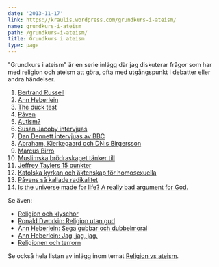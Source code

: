```yaml
---
date: '2013-11-17'
link: https://kraulis.wordpress.com/grundkurs-i-ateism/
name: grundkurs-i-ateism
path: /grundkurs-i-ateism/
title: Grundkurs i ateism
type: page
---
```

"Grundkurs i ateism" är en serie inlägg där jag diskuterar frågor som har med religion och ateism att göra, ofta med utgångspunkt i debatter eller andra händelser.

1. [Bertrand Russell](/2012/12/29/grundkurs-i-ateism-del-1/)
2. [Ann Heberlein](/2013/01/05/grundkurs-i-ateism-del-2/)
3. [The duck test](/2013/01/31/grundkurs-i-ateism-del-3/)
4. [Påven](/2013/02/16/grundkurs-i-ateism-del-4/)
5. [Autism?](/2013/02/16/grundkurs-i-ateism-del-5-autism/)
6. [Susan Jacoby intervjuas](/2013/03/21/grundkurs-i-ateism-del-6-susan-jacoby-intervjuas/)
7. [Dan Dennett intervjuas av BBC](/2013/04/01/grundkurs-i-ateism-del-7-dan-dennett-intervjuas-av-bbc/)
8. [Abraham, Kierkegaard och DN:s Birgersson](/2013/05/08/grundkurs-i-ateism-del-8-abraham-kierkegaard-och-dns-birgersson/)
9. [Marcus Birro](/2013/11/13/grundkurs-i-ateism-del-9-marcus-birro/)
10. [Muslimska brödraskapet tänker till](/2013/12/05/grundkurs-i-ateism-del-10-muslimska-brodraskapet-tanker-till/)
11. [Jeffrey Taylers 15 punkter](/2014/01/12/grundkurs-i-ateism-del-11-jeffrey-taylers-15-punkter/)
12. [Katolska kyrkan och äktenskap för homosexuella](/2015/05/30/grundkurs-i-ateism-del-12-katolska-kyrkan-och-aktenskap-for-homosexuella/)
13. [Påvens så kallade radikalitet](/2015/09/26/pavens-sa-kallade-radikalitet/)
14. [Is the universe made for life? A really bad argument for God.](/2016/02/07/is-the-universe-made-for-life-a-really-bad-argument-for-god/)

Se även:

- [Religion och klyschor](/2012/11/05/religion-och-klyschor/)
- [Ronald Dworkin: Religion utan gud](/2013/03/25/ronald-dworkin-religion-utan-gud/)
- [Ann Heberlein: Sega gubbar och dubbelmoral](/2013/03/27/ann-heberlein-sega-gubbar-och-dubbelmoral/)
- [Ann Heberlein: Jag, jag, jag.](/2015/04/05/ann-heberlein-jag-jag-jag/)
- [Religionen och terrorn](/2016/03/28/religionen-och-terrorn/)

Se också hela listan av inlägg inom temat [Religion vs ateism](/category/religion-vs-ateism/).

